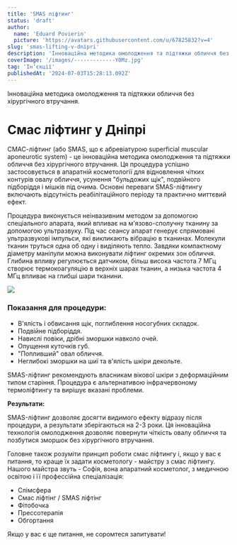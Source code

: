 ```yaml
---
title: 'SMAS ліфтинг'
status: 'draft'
author:
  name: 'Eduard Povierin'
  picture: 'https://avatars.githubusercontent.com/u/67825832?v=4'
slug: 'smas-lifting-v-dnipri'
description: 'Інноваційна методика омолодження та підтяжки обличчя без хірургічного втручання - смас ліфтинг у Дніпрі'
coverImage: '/images/-------------Y0Mz.jpg'
tag: 'Інʼєкції'
publishedAt: '2024-07-03T15:28:13.092Z'
---
```


Інноваційна методика омолодження та підтяжки обличчя без хірургічного втручання.

# Смас ліфтинг у Дніпрі

СМАС-ліфтинг (або SMAS, що є абревіатурою superficial muscular aponeurotic system) - це інноваційна методика омолодження та підтяжки обличчя без хірургічного втручання. Ця процедура успішно застосовується в апаратній косметології для відновлення чітких контурів овалу обличчя, усунення "бульдожих щік", подвійного підборіддя і мішків під очима. Основні переваги SMAS-ліфтингу включають відсутність реабілітаційного періоду та практично миттєвий ефект.

Процедура виконується неінвазивним методом за допомогою спеціального апарата, який впливає на м'язово-сполучну тканину за допомогою ультразвуку. Під час сеансу апарат генерує спрямовані ультразвукові імпульси, які викликають вібрацію в тканинах. Молекули тканин труться одна об одну і виділяють тепло. Завдяки компактному діаметру маніпули можна виконувати ліфтинг окремих зон обличчя. Глибина впливу регулюється датчиком, більш висока частота 7 МГц створює термокоагуляцію в верхніх шарах тканин, а низька частота 4 МГц впливає на глибші шари тканини.

![](/images/-------------M4Mz.jpg)

### **Показання для процедури:**

- В'ялість і обвисання щік, поглиблення носогубних складок.
- Подвійне підборіддя.
- Навислі повіки, дрібні зморшки навколо очей.
- Опущення куточків губ.
- "Попливший" овал обличчя.
- Неглибокі зморшки на шиї та в'ялість шкіри декольте.

SMAS-ліфтинг рекомендують власникам вікової шкіри з деформаційним типом старіння. Процедура є альтернативою інфрачервоному термоліфтингу та вирішує вказані проблеми.

**Результати:**

SMAS-ліфтинг дозволяє досягти видимого ефекту відразу після процедури, а результати зберігаються на 2-3 роки. Ця інноваційна технологія омолодження дозволяє повернути чіткість овалу обличчя та позбутися зморшок без хірургічного втручання.

Головне також розуміти принцип роботи смас ліфтингу і, якщо у вас є питання, то краще їх задати косметологу - майстру з смас ліфтингу. Нашого майстра звуть - Софія, вона апаратний косметолог, з медичною освітою і її профессійна спеціалізація:

- Слімсфера
- Смас ліфтінг / SMAS ліфтінг
- Фітобочка
- Прессотерапія
- Обгортання

Якщо у вас є ще питання, не соромтеся запитувати!